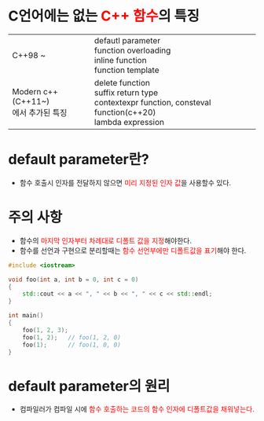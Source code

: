 <style>
r { color: Red }
o { color: Orange }
g { color: Green }
</style>

# C언어에는 없는 <r>C++ 함수</r>의 특징
|||
|--|--|
|C++98 ~|defautl parameter<br>function overloading<br>inline function<br>function template|
|Modern c++(C++11~) <br>에서 추가된 특징|delete function<br>suffix return type<br>contextexpr function, consteval function(c++20)<br>lambda expression|


# default parameter란?
- 함수 호출시 인자를 전달하지 않으면 <r>미리 지정된 인자 값</r>을 사용할수 있다.

# 주의 사항
- 함수의 <r>마지막 인자부터 차례대로 디폴트 값을 지정</r>해야한다.
- 함수를 선언과 구현으로 분리할때는 <r>함수 선언부에만 디폴트값을 표기</r>해야 한다.

```c++
#include <iostream>

void foo(int a, int b = 0, int c = 0)
{
	std::cout << a << ", " << b << ", " << c << std::endl;
}

int main()
{
	foo(1, 2, 3);
	foo(1, 2);   // foo(1, 2, 0)
	foo(1);      // foo(1, 0, 0)
}
```

# default parameter의 원리
- 컴파일러가 컴파일 시에 <r>함수 호출하는 코드의 함수 인자에 디폴트값을 채워넣는다.</r>

